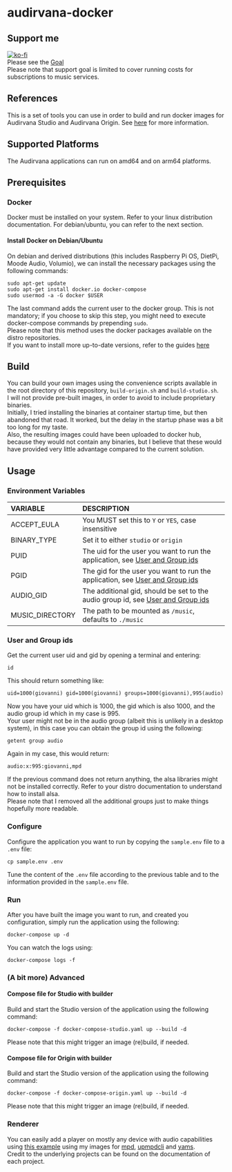# audirvana-docker

## Support me

[![ko-fi](https://ko-fi.com/img/githubbutton_sm.svg)](https://ko-fi.com/H2H7UIN5D)  
Please see the [Goal](https://ko-fi.com/giof71/goal?g=0)  
Please note that support goal is limited to cover running costs for subscriptions to music services.

## References

This is a set of tools you can use in order to build and run docker images for Audirvana Studio and Audirvana Origin. See [here](https://audirvana.com/linux/) for more information.  

## Supported Platforms

The Audirvana applications can run on amd64 and on arm64 platforms.  

## Prerequisites

### Docker

Docker must be installed on your system. Refer to your linux distribution documentation. For debian/ubuntu, you can refer to the next section.  

#### Install Docker on Debian/Ubuntu

On debian and derived distributions (this includes Raspberry Pi OS, DietPi, Moode Audio, Volumio), we can install the necessary packages using the following commands:

```text
sudo apt-get update
sudo apt-get install docker.io docker-compose
sudo usermod -a -G docker $USER
```

The last command adds the current user to the docker group. This is not mandatory; if you choose to skip this step, you might need to execute docker-compose commands by prepending `sudo`.  
Please note that this method uses the docker packages available on the distro repositories.  
If you want to install more up-to-date versions, refer to the guides [here](https://docs.docker.com/desktop/install/linux-install/)

## Build

You can build your own images using the convenience scripts available in the root directory of this repository, `build-origin.sh` and `build-studio.sh`.  
I will not provide pre-built images, in order to avoid to include proprietary binaries.  
Initially, I tried installing the binaries at container startup time, but then abandoned that road. It worked, but the delay in the startup phase was a bit too long for my taste.  
Also, the resulting images could have been uploaded to docker hub, because they would not contain any binaries, but I believe that these would have provided very little advantage compared to the current solution.  

## Usage

### Environment Variables

VARIABLE|DESCRIPTION
:---|:---
ACCEPT_EULA|You MUST set this to `Y` or `YES`, case insensitive
BINARY_TYPE|Set it to either `studio` or `origin`
PUID|The uid for the user you want to run the application, see [User and Group ids](#user-and-group-ids)
PGID|The gid for the user you want to run the application, see [User and Group ids](#user-and-group-ids)
AUDIO_GID|The additional gid, should be set to the audio group id, see [User and Group ids](#user-and-group-ids)
MUSIC_DIRECTORY|The path to be mounted as `/music`, defaults to `./music`

### User and Group ids

Get the current user uid and gid by opening a terminal and entering:

```text
id
```

This should return something like:

```text
uid=1000(giovanni) gid=1000(giovanni) groups=1000(giovanni),995(audio)
```

Now you have your uid which is 1000, the gid which is also 1000, and the audio group id which in my case is 995.  
Your user might not be in the audio group (albeit this is unlikely in a desktop system), in this case you can obtain the group id using the following:

```text
getent group audio
```

Again in my case, this would return:

```text
audio:x:995:giovanni,mpd
```

If the previous command does not return anything, the alsa libraries might not be installed correctly. Refer to your distro documentation to understand how to install alsa.  
Please note that I removed all the additional groups just to make things hopefully more readable.

### Configure

Configure the application you want to run by copying the `sample.env` file to a `.env` file:

`cp sample.env .env`

Tune the content of the `.env` file according to the previous table and to the information provided in the `sample.env` file.  

### Run

After you have built the image you want to run, and created you configuration, simply run the application using the following:

`docker-compose up -d`

You can watch the logs using:

`docker-compose logs -f`

### (A bit more) Advanced

#### Compose file for Studio with builder

Build and start the Studio version of the application using the following command:

`docker-compose -f docker-compose-studio.yaml up --build -d`

Please note that this might trigger an image (re)build, if needed.

#### Compose file for Origin with builder

Build and start the Studio version of the application using the following command:

`docker-compose -f docker-compose-origin.yaml up --build -d`

Please note that this might trigger an image (re)build, if needed.

### Renderer

You can easily add a player on mostly any device with audio capabilities using [this example](https://github.com/GioF71/audio-tools/tree/main/players/audirvana-upnp) using my images for [mpd](https://github.com/GioF71/mpd-alsa-docker), [upmpdcli](https://github.com/GioF71/upmpdcli-docker) and [yams](https://github.com/GioF71/yams-docker).  
Credit to the underlying projects can be found on the documentation of each project.
